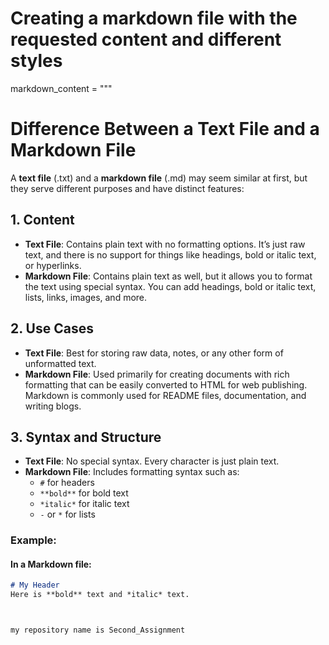 # Creating a markdown file with the requested content and different styles

markdown_content = """
# Difference Between a Text File and a Markdown File

A **text file** (.txt) and a **markdown file** (.md) may seem similar at first, but they serve different purposes and have distinct features:

## 1. **Content**
- **Text File**: Contains plain text with no formatting options. It’s just raw text, and there is no support for things like headings, bold or italic text, or hyperlinks.
- **Markdown File**: Contains plain text as well, but it allows you to format the text using special syntax. You can add headings, bold or italic text, lists, links, images, and more.

## 2. **Use Cases**
- **Text File**: Best for storing raw data, notes, or any other form of unformatted text.
- **Markdown File**: Used primarily for creating documents with rich formatting that can be easily converted to HTML for web publishing. Markdown is commonly used for README files, documentation, and writing blogs.

## 3. **Syntax and Structure**
- **Text File**: No special syntax. Every character is just plain text.
- **Markdown File**: Includes formatting syntax such as:
    - `#` for headers
    - `**bold**` for bold text
    - `*italic*` for italic text
    - `-` or `*` for lists

### Example:

#### In a Markdown file:
```markdown
# My Header
Here is **bold** text and *italic* text.



my repository name is Second_Assignment

